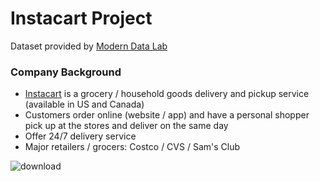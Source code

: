 # Instacart Project 
Dataset provided by [Modern Data Lab](https://www.linkedin.com/company/moderndatalab/mycompany/)

### Company Background
- [Instacart](https://www.instacart.com/store) is a grocery / household goods delivery and pickup service (available in US and Canada)
- Customers order online (website / app) and have a personal shopper pick up at the stores and deliver on the same day
- Offer 24/7 delivery service 
- Major retailers / grocers: Costco / CVS / Sam's Club

![download](https://user-images.githubusercontent.com/117702329/209454081-c5bfebdd-83b1-4808-8783-b41e7455bc28.png)
